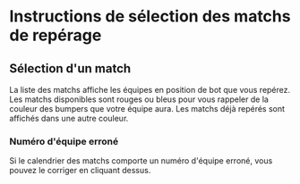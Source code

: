 Instructions de sélection des matchs de repérage
========================

## Sélection d'un match

La liste des matchs affiche les équipes en position de bot que vous repérez.
Les matchs disponibles sont rouges ou bleus pour vous rappeler de la couleur des bumpers que votre équipe aura.
Les matchs déjà repérés sont affichés dans une autre couleur.

### Numéro d'équipe erroné

Si le calendrier des matchs comporte un numéro d'équipe erroné, vous pouvez le corriger en cliquant dessus.
